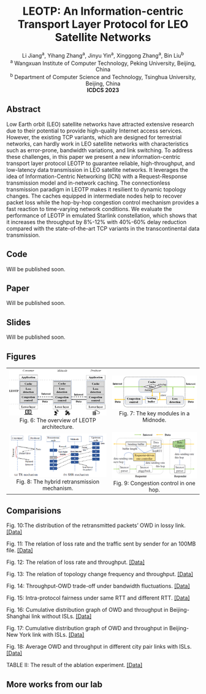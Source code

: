 # <center> LEOTP: An Information-centric Transport Layer Protocol for LEO Satellite Networks </center>
<div align='center'> Li Jiang<sup>a</sup>, Yihang Zhang<sup>a</sup>, Jinyu Yin<sup>a</sup>, Xinggong Zhang<sup>a</sup>, Bin Liu<sup>b</sup> </div>
<div align='center'> <sup>a</sup> Wangxuan Institute of Computer Technology, Peking University, Beijing, China </div>
<div align='center'> <sup>b</sup> Department of Computer Science and Technology, Tsinghua University, Beijing, China </div>
<div align='center'> <b> ICDCS 2023 </b> </div>

## Abstract 

Low Earth orbit (LEO) satellite networks have attracted extensive research due to their potential to provide high-quality Internet access services. However, the existing TCP variants, which are designed for terrestrial networks, can hardly work in LEO satellite networks with characteristics such as error-prone, bandwidth variations, and link switching. To address these challenges, in this paper we present a new information-centric transport layer protocol LEOTP to guarantee reliable, high-throughput, and low-latency data transmission in LEO satellite networks. It leverages the idea of Information-Centric Networking (ICN) with a Request-Response transmission model and in-network caching. The connectionless transmission paradigm in LEOTP makes it resilient to dynamic topology changes. The caches equipped in intermediate nodes help to recover packet loss while the hop-by-hop congestion control mechanism provides a fast reaction to time-varying network conditions. We evaluate the performance of LEOTP in emulated Starlink constellation, which shows that it increases the throughput by 8%-12% with 40%-60% delay reduction compared with the state-of-the-art TCP variants in the transcontinental data transmission.

## Code

Will be published soon.

<!--
This is the code for LEOTP. [[code]](https://github.com/jl99888/LEOTP)
-->

## Paper

Will be published soon.

<!--
This is the camera-ready version paper. [[paper]](./LEOTP_icdcs.pdf)
-->

## Slides

Will be published soon.

## Figures

<table>
    <tr>
        <td><center><img src="./figures/fig_arch_new.png">Fig. 6: The overview of LEOTP architecture.</center></td>
        <td><center><img src="./figures/fig_midnode.png">Fig. 7: The key modules in a Midnode.</center></td>
    </tr>
    <tr>
        <td><center><img src="./figures/fig_retran.png">Fig. 8: The hybrid retransmission mechanism.</center></td>
        <td ><center><img src="./figures/fig_congestion_control.png">Fig. 9: Congestion control in one hop.</center> </td>
    </tr>
</table>

## Comparisions

Fig. 10:The distribution of the retransmitted packets’ OWD in lossy link.        [[Data]](./logs/a.txt)

Fig. 11: The relation of loss rate and the traffic sent by sender for an 100MB file.        [[Data]](./logs/a.txt)

Fig. 12: The relation of loss rate and throughput.        [[Data]](./logs/a.txt)

Fig. 13: The relation of topology change frequency and throughput.        [[Data]](./logs/a.txt)

Fig. 14: Throughput-OWD trade-off under bandwidth fluctuations.         [[Data]](./logs/a.txt)

Fig. 15: Intra-protocol fairness under same RTT and different RTT.        [[Data]](./logs/a.txt)

Fig. 16: Cumulative distribution graph of OWD and throughput in Beijing-Shanghai link without ISLs.    [[Data]](./logs/a.txt)

Fig. 17: Cumulative distribution graph of OWD and throughput in Beijing-New York link with ISLs.        [[Data]](./logs/a.txt)

Fig. 18: Average OWD and throughput in different city pair links with ISLs.        [[Data]](./logs/a.txt)

TABLE II: The result of the ablation experiment.        [[Data]](./logs/a.txt)

## More works from our lab

